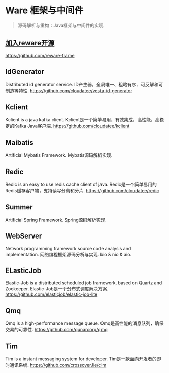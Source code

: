 # Ware 框架与中间件

> 源码解析与重构：Java框架与中间件的实现

## [加入reware开源](加入reware开源.md)

https://github.com/reware-frame

## IdGenerator

Distributed id generator service. ID产生器，全局唯一、粗略有序、可反解和可制造等特性. https://github.com/cloudatee/vesta-id-generator 

## Kclient

Kclient is a java kafka client. Kclient是一个简单易用，有效集成，高性能，高稳定的Kafka Java客户端. https://github.com/cloudatee/kclient

## Maibatis

Artificial Mybatis Framework. Mybatis源码解析实现. 

## Redic

Redic is an easy to use redis cache client of java. Redic是一个简单易用的Redis缓存客户端，支持读写分离和分片. https://github.com/cloudatee/redic

## Summer

Artificial Spring Framework. Spring源码解析实现. 

## WebServer

Network programming framework source code analysis and implementation. 网络编程框架源码分析与实现. bio & nio & aio. 

## ELasticJob

Elastic-Job is a distributed scheduled job framework, based on Quartz and Zookeeper. Elastic-Job是一个分布式调度解决方案. https://github.com/elasticjob/elastic-job-lite

## Qmq

Qmq is a high-performance message queue. Qmq是高性能的消息队列，确保交易的可靠性. https://github.com/qunarcorp/qmq

## Tim

Tim is a instant messaging system for developer. Tim是一款面向开发者的即时通讯系统. https://github.com/crossoverJie/cim
